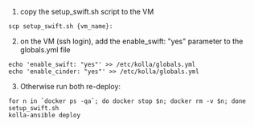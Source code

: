 1) copy the setup_swift.sh script to the VM
```
scp setup_swift.sh {vm_name}:
```

2) on the VM (ssh login), add the enable_swift: "yes" parameter to the globals.yml file
```
echo 'enable_swift: "yes"' >> /etc/kolla/globals.yml
echo 'enable_cinder: "yes"' >> /etc/kolla/globals.yml
```

3) Otherwise run both re-deploy:
```
for n in `docker ps -qa`; do docker stop $n; docker rm -v $n; done
setup_swift.sh
kolla-ansible deploy
```
